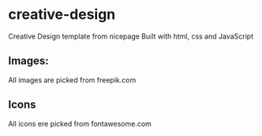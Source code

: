 # creative-design
Creative Design template from nicepage Built with html, css and JavaScript
## Images:
All images are picked from freepik.com
## Icons
All icons ere picked from fontawesome.com
